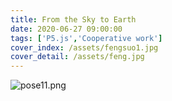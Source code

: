 ```yaml
---
title: From the Sky to Earth
date: 2020-06-27 09:00:00
tags: ['P5.js','Cooperative work']
cover_index: /assets/fengsuo1.jpg
cover_detail: /assets/feng.jpg
---
```

![pose11.png](https://i.loli.net/2020/06/18/mZI4T5uEvacLwst.png)
